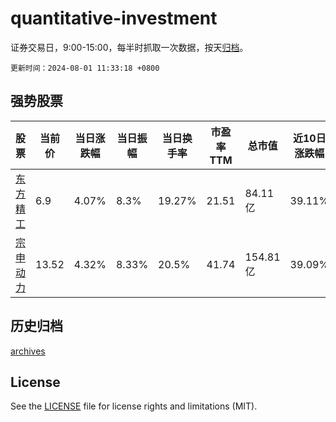 # quantitative-investment

证券交易日，9:00-15:00，每半时抓取一次数据，按天[归档](archives)。

`更新时间：2024-08-01 11:33:18 +0800`

## 强势股票

|股票|当前价|当日涨跌幅|当日振幅|当日换手率|市盈率TTM|总市值|近10日涨跌幅|
|----|----|----|----|----|----|----|----|
|[东方精工](https://xueqiu.com/S/SZ002611)|6.9|4.07%|8.3%|19.27%|21.51|84.11亿|39.11%|
|[宗申动力](https://xueqiu.com/S/SZ001696)|13.52|4.32%|8.33%|20.5%|41.74|154.81亿|39.09%|

## 历史归档

[archives](archives)

## License

See the [LICENSE](LICENSE) file for license rights and limitations (MIT).